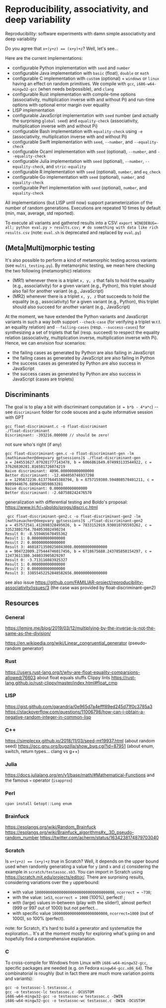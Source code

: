 # Reproducibility, associativity, and deep variability 

Reproducibility: software experiments with damn simple associativity and deep variability

Do you agree that `x+(y+z) == (x+y)+z`? 
Well, let's see...

Here are the current implementations:
 * configurable Python implementation with `seed` and `number` 
 * configurable Java implementation with `basic` (float), `double` or `math` 
 * configurable C implementation with `custom` (optional) + `windows` or `linux` having an effect on random primitives. We compile with `gcc`, `i686-w64-mingw32-gcc` (when needs be/possible), and `clang` 
 * configurable Rust implementation with compile-time options (associativity, multiplication inverse with and without Pi) and run-time options with optional error margin over equality 
 * LISP implementation 
 * configurable JavaScript implementation with `seed` number (and actually the surprising `global seed`) and `equality-check` (associativity, multiplication inverse with and without Pi)
 * configurable Bash implementation with `equality-check` using `-e` (associativity, multiplication inverse with and without Pi)
 * configurable Swift implementation with `seed`, `--number`, and `--equality-check` 
 * configurable Ocaml implementation with `seed` (optional), `--number`, and `--equality-check` 
 * configurable Julia implementation with `seed` (optional), `--number`, `--equality-check`, and `stric-equality` 
 * configurable R implementation with `seed` (optional), `number`, and `eq_check` 
 * configurable Go implementation with `seed` (optional), `number`, and `equality-check`
 * configurable Perl implementation with `seed` (optional), `number`, and `equality-check`

 All implementations (but LISP until now) support parameterization of the number of random generations. 
 Executions are repeated 10 times by default (min, max, average, std reported).

To execute all variants and gathered results into a CSV: `export WINEDEBUG=-all; python eval.py > results.csv; # do something with data like rich results.csv`
(note: `eval.sh` is deprecated and replaced by `eval.py`)

## (Meta|Multi)morphic testing 

It's also possible to perform a kind of metamorphic testing across variants (see `multi_testing.py`). 
By metamorphic testing, we mean here checking the two following (metamorphic) relations:
 * (MR1) whenever there is a triplet `x, y, z` that fails to hold the equality (e.g., associativity) for a given variant (e.g., Python), this triplet should also fail for another variant (e.g., JavaScript)
 * (MR2) whenever there is a triplet `x, y, z` that succeeds to hold the equality (e.g., associativity) for a given variant (e.g., Python), this triplet should also succeed for another variant (e.g., JavaScript)

At the moment, we have extended the Python variants and JavaScript variants in such a way both support `--check-case` (for verifying a triplet w.r.t. an equality relation) and `--failing-cases` (resp. `--success-cases`) for synthesizing a set of triplets that fail (resp. succeed) to respect the equality relation (associativity, multiplication inverse, multiplication inverse with Pi). 
Hence, we can envision four scenarios:
 * the failing cases as generated by Python are also failing in JavaScript
 * the failing cases as generated by JavaScript are also failing in Python
 * the success cases as generated by Python are also success in JavaScript
 * the success cases as generated by Python are also success in JavaScript
(cases are triplets)

## Discriminants

The goal is to play a bit with discriminant computation (`d = b*b - 4*a*c`) -- see `discriminant` folder for code souces and a quite informative session with GPT

```
gcc float-discriminant.c -o float-discriminant
./float-discriminant
Discriminant: -393216.000000 // should be zero!
```

not sure who's right (if any)

```
gcc float-discriminant-gen.c -o float-discriminant-gen -lm
[mathieuacher@deepvary gptsessions]$ ./float-discriminant-gen  
a = 244551627.079281777143478, b = 6066861649.074993133544922, c = 37626830281.816581726074219
Naive discriminant: 4096.000000000000000
Better discriminant: -12.404050746937298
a = 1295672236.613776445388794, b = 6757159380.594808578491211, c = 8809944676.689643859863281
Naive discriminant: 0.000000000000000
Better discriminant: -2.607588242476570
```

generalization with differential testing and Boldo's proposal: https://www.lri.fr/~sboldo/progs/discri.c.html 

```
 gcc float-discriminant-gen2.c -o float-discriminant-gen2 -lm
[mathieuacher@deepvary gptsessions]$ ./float-discriminant-gen2  
a = 457572541.412698328495026, b = 7833152919.930010795593262, c = 33523801754.784053802490234
Result 0: -8.559465670455362
Result 1: 0.000000000000000
Result 2: 0.000000000000000
Result 3: 46018713500256043008.000000000000000
a = 904722009.275444746017456, b = 6718675688.243785858154297, c = 12473611380.348033905029297
Result 0: -3.713116083925327
Result 1: 0.000000000000000
Result 2: 0.000000000000000
Result 3: 33855452252848582656.000000000000000
```

see also issue https://github.com/FAMILIAR-project/reproducibility-associativity/issues/3 (the case was provided by float-discriminant-gen2)


## Resources

### General 

https://lemire.me/blog/2019/03/12/multiplying-by-the-inverse-is-not-the-same-as-the-division/

https://en.wikipedia.org/wiki/Linear_congruential_generator (pseudo-random generator)

### Rust

https://users.rust-lang.org/t/why-are-float-equality-comparsions-allowed/76603 about float equals stuffs
Clippy lints https://rust-lang.github.io/rust-clippy/master/index.html#float_cmp 

### LISP

https://gist.github.com/garandria/0e965d7a4efff89ed245d71f0c3785a3
https://stackoverflow.com/questions/11006798/how-can-i-obtain-a-negative-random-integer-in-common-lisp 

### C++

https://simplecxx.github.io/2018/11/03/seed-mt19937.html (about random seed)
https://gcc.gnu.org/bugzilla/show_bug.cgi?id=87951 (about enum, switch, return types... clang vs g++)

### Julia

https://docs.julialang.org/en/v1/base/math/#Mathematical-Functions and the famous `≈` operator (`isapprox`)

### Perl

`cpan install Getopt::Long enum` 

### Brainfuck

https://esolangs.org/wiki/Random_Brainfuck
https://esolangs.org/wiki/Brainfuck_algorithms#x_.3D_pseudo-random_number
https://twitter.com/acherm/status/1634238174879703040 

### Scratch 

Is `x+(y+z) == (x+y)+z` true in Scratch? 
Well, it depends on the upper bound used when randomly generating a value for `y` (and `x` and `z`) considering the example in `scratch/testassoc.sb3`. 
You can import in Scratch using https://scratch.mit.edu/projects/editor/. There are surprising results, considering variations over the `y` upperbound:
 * with value `100000000000000000000000000000000000`, `ncorrect = ~730`; 
 * with the value: `1e53`, `ncorrect = 1000` (100%), perfect! ; 
 * with (large) values in-between (play with the slider!), almost perfect (999 or 997 out of 1000) but not perfect...
 * with specific value `1000000000000000000000000`, `ncorrect=1000` (out of 1000), so 100% (perfect).

note: for Scratch, it's hard to build a generator and systematize the exploration... It's at the moment mostly for exploring what's going on and hopefully find a comprehensive explanation. 

### C

To cross-compile for Windows from Linux with `i686-w64-mingw32-gcc`, specific packages are needed (e.g. on Fedora `mingw64-gcc.x86_64`). 
The combinatorial is roughly (but in fact there are much more variation points and variants):
```
gcc -o testassoc-l testassoc.c
gcc -o testassoc-lc testassoc.c -DCUSTOM
i686-w64-mingw32-gcc -o testassoc-w testassoc.c -DWIN
i686-w64-mingw32-gcc -o testassoc-wc testassoc.c -DWIN -DCUSTOM
```
